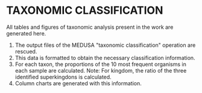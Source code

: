 # TAXONOMIC CLASSIFICATION

All tables and figures of taxonomic analysis present in the work are generated here.

1. The output files of the MEDUSA "taxonomic classification" operation are rescued.
2. This data is formatted to obtain the necessary classification information.
3. For each taxon, the proportions of the 10 most frequent organisms in each sample are calculated. Note: For kingdom, the ratio of the three identified superkingdons is calculated.
5. Column charts are generated with this information.
